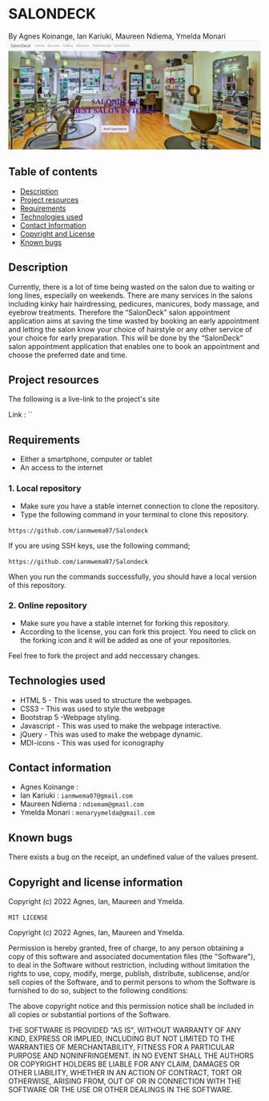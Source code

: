 # SALONDECK
By Agnes Koinange, Ian Kariuki, Maureen Ndiema, Ymelda Monari
![Project-design](./img/readme/landing%20Page.png)
## Table of contents
+ [Description](#Description)
+ [Project resources](#project-resources)
+ [Requirements](#requirements)
+ [Technologies used](#technologies-used)
+ [Contact Information](#contact-information)
+ [Copyright and License](#copyright-and-license-information) 
+ [Known bugs](#known-bugs)
## Description
Currently, there is a lot of time being wasted on the salon due to waiting or long lines, especially on weekends. There are many services in the salons including kinky hair hairdressing, pedicures, manicures, body massage, and eyebrow treatments. Therefore the “SalonDeck” salon appointment application aims at  saving the time wasted by booking an early appointment and letting the salon know your choice of hairstyle or any other service of your choice for early preparation. This will be done by the “SalonDeck”  salon appointment application that enables one to book an appointment and choose the preferred date and time.
## Project resources
The following is a live-link to the project's site

Link : ``
## Requirements
+ Either a smartphone, computer or tablet
+ An access to the internet
### 1. Local repository
+ Make sure you have a stable internet connection to clone the repository.
+ Type the following command in your terminal to clone this repository.

`https://github.com/ianmwema07/Salondeck`

If you are using SSH keys, use the following command;

`https://github.com/ianmwema07/Salondeck`

When you run the commands successfully, you should have a local version of this repository.

### 2. Online repository
+ Make sure you have a stable internet for forking this repository.
+ According to the license, you can fork this project. You need to click on the forking icon and it will be added as one of your repositories.

Feel free to fork the project and add neccessary changes.
## Technologies used
+ HTML 5 -  This was used to structure the webpages.
+ CSS3 - This was used to style the webpage
+ Bootstrap 5 -Webpage styling.
+ Javascript -  This was used to make the webpage interactive.
+ jQuery - This was used to make the webpage dynamic.
+ MDI-icons - This was used for iconography
## Contact information
+ Agnes Koinange : 
+ Ian Kariuki : `ianmwema07@gmail.com`
+ Maureen Ndiema : `ndiemam@gmail.com`
+ Ymelda Monari : `monaryymelda@gmail.com`

## Known bugs
There exists a bug on the receipt, an undefined value of the values present.

## Copyright and license information
Copyright (c) 2022 Agnes, Ian, Maureen and Ymelda.

`MIT LICENSE`

Copyright (c) 2022 Agnes, Ian, Maureen and Ymelda.

Permission is hereby granted, free of charge, to any person obtaining a copy
of this software and associated documentation files (the "Software"), to deal
in the Software without restriction, including without limitation the rights
to use, copy, modify, merge, publish, distribute, sublicense, and/or sell
copies of the Software, and to permit persons to whom the Software is
furnished to do so, subject to the following conditions:

The above copyright notice and this permission notice shall be included in all
copies or substantial portions of the Software.

THE SOFTWARE IS PROVIDED "AS IS", WITHOUT WARRANTY OF ANY KIND, EXPRESS OR
IMPLIED, INCLUDING BUT NOT LIMITED TO THE WARRANTIES OF MERCHANTABILITY,
FITNESS FOR A PARTICULAR PURPOSE AND NONINFRINGEMENT. IN NO EVENT SHALL THE
AUTHORS OR COPYRIGHT HOLDERS BE LIABLE FOR ANY CLAIM, DAMAGES OR OTHER
LIABILITY, WHETHER IN AN ACTION OF CONTRACT, TORT OR OTHERWISE, ARISING FROM,
OUT OF OR IN CONNECTION WITH THE SOFTWARE OR THE USE OR OTHER DEALINGS IN THE
SOFTWARE.
